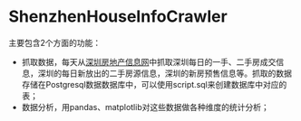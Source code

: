 # ShenzhenHouseInfoCrawler
主要包含2个方面的功能：
- 抓取数据，每天从[深圳房地产信息网](http://ris.szpl.gov.cn/default.aspx)中抓取深圳每日的一手、二手房成交信息，深圳的每日新放出的二手房源信息，深圳的新房预售信息等。抓取的数据存储在Postgresql数据数据库中，可以使用script.sql来创建数据库中对应的表；
- 数据分析，用pandas、matplotlib对这些数据做各种维度的统计分析；
